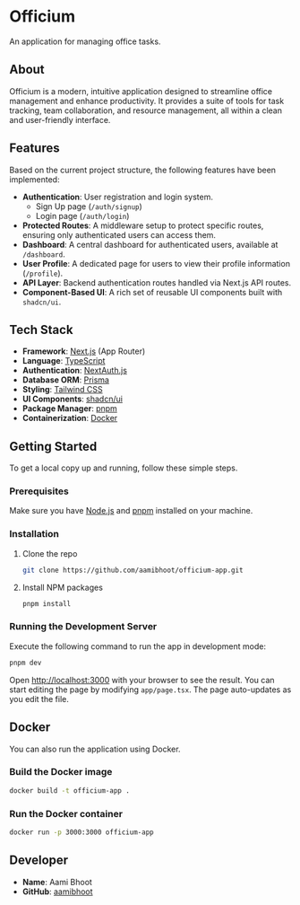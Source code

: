# Officium

An application for managing office tasks.

## About

Officium is a modern, intuitive application designed to streamline office management and enhance productivity. It provides a suite of tools for task tracking, team collaboration, and resource management, all within a clean and user-friendly interface.

## Features

Based on the current project structure, the following features have been implemented:

*   **Authentication**: User registration and login system.
    *   Sign Up page (`/auth/signup`)
    *   Login page (`/auth/login`)
*   **Protected Routes**: A middleware setup to protect specific routes, ensuring only authenticated users can access them.
*   **Dashboard**: A central dashboard for authenticated users, available at `/dashboard`.
*   **User Profile**: A dedicated page for users to view their profile information (`/profile`).
*   **API Layer**: Backend authentication routes handled via Next.js API routes.
*   **Component-Based UI**: A rich set of reusable UI components built with `shadcn/ui`.

## Tech Stack

- **Framework**: [Next.js](https://nextjs.org/) (App Router)
- **Language**: [TypeScript](https://www.typescriptlang.org/)
- **Authentication**: [NextAuth.js](https://next-auth.js.org/)
- **Database ORM**: [Prisma](https://www.prisma.io/)
- **Styling**: [Tailwind CSS](https://tailwindcss.com/)
- **UI Components**: [shadcn/ui](https://ui.shadcn.com/)
- **Package Manager**: [pnpm](https://pnpm.io/)
- **Containerization**: [Docker](https://www.docker.com/)

## Getting Started

To get a local copy up and running, follow these simple steps.

### Prerequisites

Make sure you have [Node.js](https://nodejs.org/en/) and [pnpm](https://pnpm.io/installation) installed on your machine.

### Installation

1. Clone the repo
   ```sh
   git clone https://github.com/aamibhoot/officium-app.git
   ```
2. Install NPM packages
   ```sh
   pnpm install
   ```

### Running the Development Server

Execute the following command to run the app in development mode:

```bash
pnpm dev
```

Open [http://localhost:3000](http://localhost:3000) with your browser to see the result. You can start editing the page by modifying `app/page.tsx`. The page auto-updates as you edit the file.

## Docker

You can also run the application using Docker.

### Build the Docker image

```bash
docker build -t officium-app .
```

### Run the Docker container

```bash
docker run -p 3000:3000 officium-app
```

## Developer

- **Name**: Aami Bhoot
- **GitHub**: [aamibhoot](https://github.com/aamibhoot)
